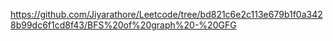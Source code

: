 https://github.com/Jiyarathore/Leetcode/tree/bd821c6e2c113e679b1f0a3428b99dc6f1cd8f43/BFS%20of%20graph%20-%20GFG
